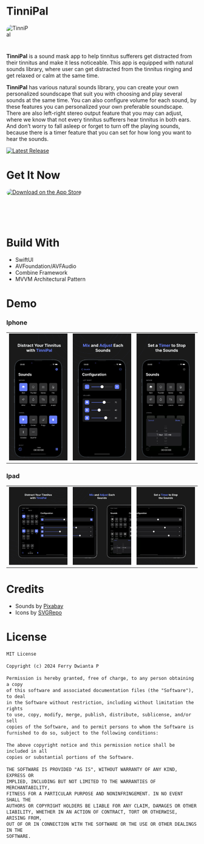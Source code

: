 # TinniPal
<a href="https://apps.apple.com/us/app/tinnipal/id6483106989?itscg=30200&amp;itsct=apps_box_appicon" style="width: 60px; height: 60px; border-radius: 22%; overflow: hidden; display: inline-block; vertical-align: middle;"><img src="https://is1-ssl.mzstatic.com/image/thumb/Purple211/v4/05/2c/e7/052ce710-968c-0c03-74fb-05a497397ac6/AppIcon-0-0-1x_U007epad-0-85-220.png/540x540bb.jpg" alt="TinniPal" style="width: 60px; height: 60px; border-radius: 22%; overflow: hidden; display: inline-block; vertical-align: middle;"></a>

**TinniPal** is a sound mask app to help tinnitus sufferers get distracted from their tinnitus and make it less noticeable. This app is equipped with natural sounds library, where user can get distracted from the tinnitus ringing and get relaxed or calm at the same time.  

**TinniPal** has various natural sounds library, you can create your own personalized soundscape that suit you with choosing and play several sounds at the same time. You can also configure volume for each sound, by these features you can personalized your own preferable soundscape. There are also left-right stereo output feature that you may can adjust, where we know that not every tinnitus sufferers hear tinnitus in both ears. And don’t worry to fall asleep or forget to turn off the playing sounds, because there is a timer feature that you can set for how long you want to hear the sounds.

[![Latest Release](https://img.shields.io/github/v/release/ferry582/TinniPal?color=667DFA)](https://github.com/ferry582/TinniPal/releases)

# Get It Now
<a href="https://apps.apple.com/us/app/tinnipal/id6483106989?itsct=apps_box_badge&amp;itscg=30200" style="display: inline-block; overflow: hidden; border-radius: 13px; width: 250px; height: 83px;"><img src="https://tools.applemediaservices.com/api/badges/download-on-the-app-store/black/en-us?size=250x83&amp;releaseDate=1712620800" alt="Download on the App Store" style="border-radius: 13px; width: 250px; height: 83px;"></a>

# Build With
* SwiftUI
* AVFoundation/AVFAudio
* Combine Framework
* MVVM Architectural Pattern

# Demo
### Iphone
|                                                |                                                |                                                |
| :--------------------------------------------: | :--------------------------------------------: | :--------------------------------------------: |
| <img src="Images/iphone1.png" width="240px" /> | <img src="Images/iphone2.png" width="240px" /> | <img src="Images/iphone3.png" width="240px" /> |

### Ipad
|                                                |                                                |                                                |
| :--------------------------------------------: | :--------------------------------------------: | :--------------------------------------------: |
| <img src="Images/ipad1.png" width="240px" /> | <img src="Images/ipad2.png" width="240px" /> | <img src="Images/ipad3.png" width="240px" /> |

# Credits
* Sounds by [Pixabay](https://pixabay.com/sound-effects/)
* Icons by [SVGRepo](https://www.svgrepo.com)

# License
```
MIT License

Copyright (c) 2024 Ferry Dwianta P

Permission is hereby granted, free of charge, to any person obtaining a copy
of this software and associated documentation files (the "Software"), to deal
in the Software without restriction, including without limitation the rights
to use, copy, modify, merge, publish, distribute, sublicense, and/or sell
copies of the Software, and to permit persons to whom the Software is
furnished to do so, subject to the following conditions:

The above copyright notice and this permission notice shall be included in all
copies or substantial portions of the Software.

THE SOFTWARE IS PROVIDED "AS IS", WITHOUT WARRANTY OF ANY KIND, EXPRESS OR
IMPLIED, INCLUDING BUT NOT LIMITED TO THE WARRANTIES OF MERCHANTABILITY,
FITNESS FOR A PARTICULAR PURPOSE AND NONINFRINGEMENT. IN NO EVENT SHALL THE
AUTHORS OR COPYRIGHT HOLDERS BE LIABLE FOR ANY CLAIM, DAMAGES OR OTHER
LIABILITY, WHETHER IN AN ACTION OF CONTRACT, TORT OR OTHERWISE, ARISING FROM,
OUT OF OR IN CONNECTION WITH THE SOFTWARE OR THE USE OR OTHER DEALINGS IN THE
SOFTWARE.
```

